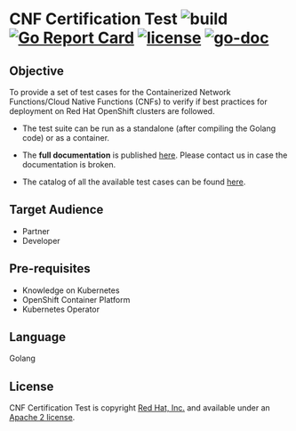 # CNF Certification Test ![build](https://github.com/test-network-function/cnf-certification-test/actions/workflows/merge.yaml/badge.svg) [![Go Report Card](https://goreportcard.com/badge/github.com/test-network-function/test-network-function)](https://goreportcard.com/report/github.com/test-network-function/cnf-certification-test) [![license](https://img.shields.io/badge/license-Apache%202-blue?color=blue&labelColor=gray&logo=apache&logoColor=lightgray&style=flat)](https://github.com/test-network-function/cnf-certification-test/blob/main/LICENSE) [![go-doc](https://godoc.org/github.com/test-network-function/cnf-certification-test?status.svg)](https://godoc.org/github.com/test-network-function/cnf-certification-test)

## Objective

To provide a set of test cases for the Containerized Network Functions/Cloud Native Functions (CNFs) to verify if best practices
for deployment on Red Hat OpenShift clusters are followed.

* The test suite can be run as a standalone (after compiling the Golang code) or as a container.

* The **full documentation** is published [here](https://test-network-function.github.io/cnf-certification-test/). Please contact us in case the documentation is broken.

* The catalog of all the available test cases can be found [here](https://github.com/test-network-function/cnf-certification-test/blob/main/CATALOG.md).

## Target Audience

- Partner
- Developer

## Pre-requisites

- Knowledge on Kubernetes
- OpenShift Container Platform
- Kubernetes Operator

## Language

Golang

## License
CNF Certification Test is copyright [Red Hat, Inc.](https://www.redhat.com) and available
under an
[Apache 2 license](https://github.com/test-network-function/cnf-certification-test/blob/main/LICENSE).
